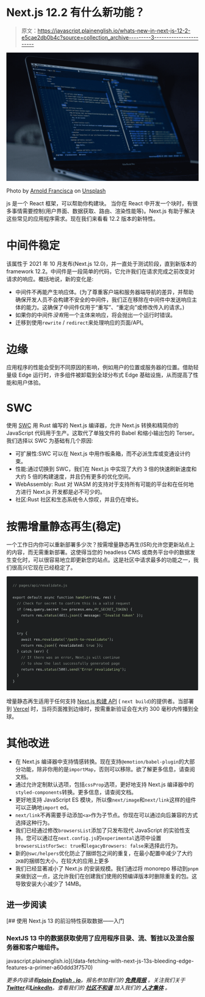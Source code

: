 # Next.js 12.2 有什么新功能？

> 原文：<https://javascript.plainenglish.io/whats-new-in-next-js-12-2-e5cae2db0b4c?source=collection_archive---------3----------------------->

![](img/657aade65c40fd9694ed2176527f6968.png)

Photo by [Arnold Francisca](https://unsplash.com/@clark_fransa?utm_source=medium&utm_medium=referral) on [Unsplash](https://unsplash.com?utm_source=medium&utm_medium=referral)

js 是一个 React 框架，可以帮助你构建块。
当你在 React 中开发一个块时，有很多事情需要控制(用户界面、数据获取、路由、渲染性能等)。Next.js 有助于解决这些常见的应用程序需求。现在我们来看看 12.2 版本的新特性。

# 中间件稳定

该属性于 2021 年 10 月发布(Next.js 12.0)，并一直处于测试阶段，直到新版本的 framework 12.2。中间件是一段简单的代码，它允许我们在请求完成之前改变对请求的响应。概括地说，新的变化是:

*   中间件不再能产生响应体。(为了尊重客户端和服务器端导航的差异，并帮助确保开发人员不会构建不安全的中间件，我们正在移除在中间件中发送响应主体的能力。这确保了中间件仅用于“重写”、“重定向”或修改传入的请求。)
*   如果你的中间件*没有*用一个主体来响应，将会抛出一个运行时错误。
*   迁移到使用`rewrite` / `redirect`来处理响应的页面/API。

# 边缘

应用程序的性能会受到不同原因的影响，例如用户的位置或服务器的位置。借助轻量级 Edge 运行时，许多组件被卸载到全球分布式 Edge 基础设施，从而提高了性能和用户体验。

# SWC

使用 [SWC](http://swc.rs/) 用 Rust 编写的 Next.js 编译器，允许 Next.js 转换和精简你的 JavaScript 代码用于生产。这取代了单独文件的 Babel 和缩小输出包的 Terser。
我们选择以 SWC 为基础有几个原因:

*   可扩展性:SWC 可以在 Next.js 中用作板条箱，而不必派生库或变通设计约束。
*   性能:通过切换到 SWC，我们在 Next.js 中实现了大约 3 倍的快速刷新速度和大约 5 倍的构建速度，并且仍有更多的优化空间。
*   WebAssembly: Rust 对 WASM 的支持对于支持所有可能的平台和在任何地方进行 Next.js 开发都是必不可少的。
*   社区:Rust 社区和生态系统令人惊叹，并且仍在增长。

# **按需增量静态再生(稳定)**

一个工作日内你可以重新部署多少次？按需增量静态再生(ISR)允许您更新站点上的内容，而无需重新部署。这使得当您的 headless CMS 或商务平台中的数据发生变化时，可以很容易地立即更新您的站点。这是社区中请求最多的功能之一，我们很高兴它现在已经稳定了。

![](img/3760358ccff6c7e19b3c83730cb7b5f1.png)

增量静态再生适用于任何支持 [Next.js 构建 API](https://nextjs.org/docs/deployment#nextjs-build-api) ( `next build`)的提供者。当部署到 [Vercel](https://vercel.com/) 时，当将页面推到边缘时，按需重新验证会在大约 300 毫秒内传播到全球。

# **其他改进**

*   在 Next.js 编译器中支持情感转换。现在支持`@emotion/babel-plugin`的大部分功能，除非你用的是`importMap`，否则可以移除。欲了解更多信息，请查阅文档。
*   通过允许定制默认选项，包括`cssProp`选项，更好地支持 Next.js 编译器中的`styled-components`转换。更多信息，请查阅文档。
*   更好地支持 JavaScript ES 模块，所以像`next/image`和`next/link`这样的组件可以正确地`import` ed。
*   `next/link`不再需要手动添加`<a>`作为子节点。你现在可以通过向后兼容的方式选择这种行为。
*   我们已经通过修改`browsersList`添加了只发布现代 JavaScript 的实验性支持。您可以通过在`next.config.js`的`experimental`选项中设置`browsersListForSwc: true`和`legacyBrowsers: false`来选择此行为。
*   新的`@swc/helpers`优化防止了捆绑包之间的重复，在最小配置中减少了大约`2KB`的捆绑包大小，在较大的应用上更多
*   我们已经显著减小了 Next.js 的安装规模。我们通过将 monorepo 移动到`pnpm`来做到这一点，这允许我们在创建我们使用的预编译版本时删除重复的包。这导致安装大小减少了 14MB。

## 进一步阅读

[](/data-fetching-with-next-js-13s-bleeding-edge-features-a-primer-a60ddd3f7570) [## 使用 Next.js 13 的前沿特性获取数据——入门

### NextJS 13 中的数据获取使用了应用程序目录、流、暂挂以及混合服务器和客户端组件。

javascript.plainenglish.io](/data-fetching-with-next-js-13s-bleeding-edge-features-a-primer-a60ddd3f7570) 

*更多内容请看*[***plain English . io***](https://plainenglish.io/)*。报名参加我们的* [***免费周报***](http://newsletter.plainenglish.io/) *。关注我们关于*[***Twitter***](https://twitter.com/inPlainEngHQ)*和*[***LinkedIn***](https://www.linkedin.com/company/inplainenglish/)*。查看我们的* [***社区不和谐***](https://discord.gg/GtDtUAvyhW) *加入我们的* [***人才集体***](https://inplainenglish.pallet.com/talent/welcome) *。*